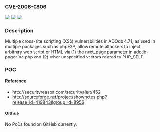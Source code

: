 ### [CVE-2006-0806](https://cve.mitre.org/cgi-bin/cvename.cgi?name=CVE-2006-0806)
![](https://img.shields.io/static/v1?label=Product&message=n%2Fa&color=blue)
![](https://img.shields.io/static/v1?label=Version&message=n%2Fa&color=blue)
![](https://img.shields.io/static/v1?label=Vulnerability&message=n%2Fa&color=brighgreen)

### Description

Multiple cross-site scripting (XSS) vulnerabilities in ADOdb 4.71, as used in multiple packages such as phpESP, allow remote attackers to inject arbitrary web script or HTML via (1) the next_page parameter in adodb-pager.inc.php and (2) other unspecified vectors related to PHP_SELF.

### POC

#### Reference
- http://securityreason.com/securityalert/452
- http://sourceforge.net/project/shownotes.php?release_id=419843&group_id=8956

#### Github
No PoCs found on GitHub currently.

